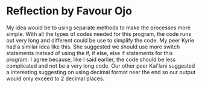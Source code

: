 # Reflection by Favour Ojo

My idea would be to using separate methods to make the processes more simple. With all the
types of codes needed for this program, the code runs out very long and different could be use to simplify the code. My peer Kyrie had a similar idea like this. She suggested we should use more switch statements instead of using the if, if else, else if statements for this program. I agree because, like I said earlier, the code should be less complicated and not be a very long code. Our other peer Kai'lani suggested a interesting suggesting on using decimal format near the end so our output would only exceed to 2 decimal places. 
